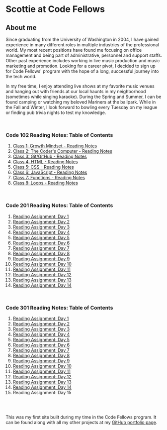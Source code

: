 # Scottie at Code Fellows

## About me

Since graduating from the University of Washington in 2004, I have gained experience in many different roles in multiple industries of the professional world. My most recent positions have found me focusing on office management and being part of administrative, personnel and support staffs. Other past experience includes working in live music production and music marketing and promotion. Looking for a career pivot, I decided to sign up for Code Fellows' program with the hope of a long, successful journey into the tech world.

In my free time, I enjoy attending live shows at my favorite music venues and hanging out with friends at our local haunts in my neighborhood (sometimes while singing karaoke). During the Spring and Summer, I can be found camping or watching my beloved Mariners at the ballpark. While in the Fall and Winter, I look forward to bowling every Tuesday on my league or finding pub trivia nights to test my knowledge.

<br/>

### Code 102 Reading Notes: Table of Contents
1. [Class 1: Growth Mindset - Reading Notes](class1.md)
2. [Class 2: The Coder's Computer - Reading Notes](class2.md)
3. [Class 3: Git/GitHub - Reading Notes](class3.md)
4. [Class 4: HTML - Reading Notes](class4.md)
5. [Class 5: CSS - Reading Notes](class5.md)
6. [Class 6: JavaScript - Reading Notes](class6.md)
7. [Class 7: Functions - Reading Notes](class7.md)
8. [Class 8: Loops - Reading Notes](class8.md)

<br/>

### Code 201 Reading Notes: Table of Contents
1. [Reading Assignment: Day 1](201-class-01.md)
2. [Reading Assignment: Day 2](201-class-02.md)
3. [Reading Assignment: Day 3](201-class-03.md)
4. [Reading Assignment: Day 4](201-class-04.md)
5. [Reading Assignment: Day 5](201-class-05.md)
6. [Reading Assignment: Day 6](201-class-06.md)
7. [Reading Assignment: Day 7](201-class-07.md)
8. [Reading Assignment: Day 8](201-class-08.md)
9. [Reading Assignment: Day 9](201-class-09.md)
10. [Reading Assignment: Day 10](201-class-10.md)
11. [Reading Assignment: Day 11](201-class-11.md)
12. [Reading Assignment: Day 12](201-class-12.md)
13. [Reading Assignment: Day 13](201-class-13.md)
14. [Reading Assignment: Day 14](201-class-14.md)

<br/>

### Code 301 Reading Notes: Table of Contents
1. [Reading Assignment: Day 1](301-class-01.md)
2. [Reading Assignment: Day 2](301-class-02.md)
3. [Reading Assignment: Day 3](301-class-03.md)
4. [Reading Assignment: Day 4](301-class-04.md)
5. [Reading Assignment: Day 5](301-class-05.md)
6. [Reading Assignment: Day 6](301-class-06.md)
7. [Reading Assignment: Day 7](301-class-07.md)
8. [Reading Assignment: Day 8](301-class-08.md)
9. [Reading Assignment: Day 9](301-class-09.md)
10. [Reading Assignment: Day 10](301-class-10.md)
11. [Reading Assignment: Day 11](301-class-11.md)
12. [Reading Assignment: Day 12](301-class-12.md)
13. [Reading Assignment: Day 13](301-class-13.md)
14. [Reading Assignment: Day 14](301-class-14.md)
15. Reading Assignment: Day 15

<br/><br/>

This was my first site built during my time in the Code Fellows program. It can be found along with all my other projects at my [GitHub portfolio page](https://github.com/Scottie-Houghton/).
